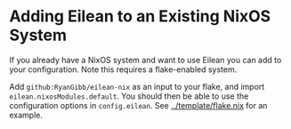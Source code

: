 
# Adding Eilean to an Existing NixOS System

If you already have a NixOS system and want to use Eilean you can add to your configuration.
Note this requires a flake-enabled system.

Add `github:RyanGibb/eilean-nix` as an input to your flake, and import `eilean.nixosModules.default`.
You should then be able to use the configuration options in `config.eilean`.
See [../template/flake.nix](../template/flake.nix) for an example.
